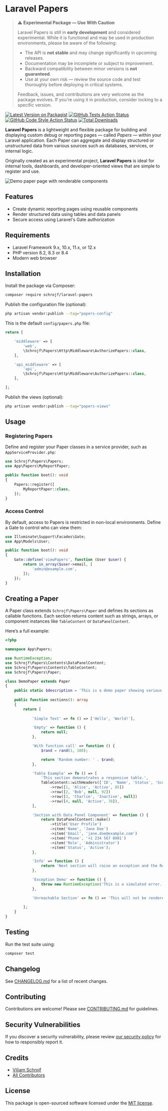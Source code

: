 # Laravel Papers

> ⚠️ **Experimental Package — Use With Caution**
>
> Laravel Papers is still in **early development** and considered experimental. While it is functional and may be used in production environments, please be aware of the following:
>
> - The API is **not stable** and may change significantly in upcoming releases.
> - Documentation may be incomplete or subject to improvement.
> - Backward compatibility between minor versions is **not guaranteed**.
> - Use at your own risk — review the source code and test thoroughly before deploying in critical systems.
>
> Feedback, issues, and contributions are very welcome as the package evolves. If you're using it in production, consider locking to a specific version.

[![Latest Version on Packagist](https://img.shields.io/packagist/v/schrojf/laravel-papers.svg?style=flat-square)](https://packagist.org/packages/schrojf/laravel-papers)
[![GitHub Tests Action Status](https://img.shields.io/github/actions/workflow/status/schrojf/laravel-papers/run-tests.yml?branch=main&label=tests&style=flat-square)](https://github.com/schrojf/laravel-papers/actions?query=workflow%3Arun-tests+branch%3Amain)
[![GitHub Code Style Action Status](https://img.shields.io/github/actions/workflow/status/schrojf/laravel-papers/fix-php-code-style-issues.yml?branch=main&label=code%20style&style=flat-square)](https://github.com/schrojf/laravel-papers/actions?query=workflow%3A"Fix+PHP+code+style+issues"+branch%3Amain)
[![Total Downloads](https://img.shields.io/packagist/dt/schrojf/laravel-papers.svg?style=flat-square)](https://packagist.org/packages/schrojf/laravel-papers)

**Laravel Papers** is a lightweight and flexible package for building and displaying custom debug or reporting pages — called *Papers* — within your Laravel application. Each Paper can aggregate and display structured or unstructured data from various sources such as databases, services, or internal logic.

Originally created as an experimental project, **Laravel Papers** is ideal for internal tools, dashboards, and developer-oriented views that are simple to register and use.

![Demo paper page with renderable components](.github/images/screenshot1.png)

## Features

- Create dynamic reporting pages using reusable components
- Render structured data using tables and data panels
- Secure access using Laravel's Gate authorization

## Requirements

- Laravel Framework 9.x, 10.x, 11.x, or 12.x
- PHP version 8.2, 8.3 or 8.4
- Modern web browser

## Installation

Install the package via Composer:

```bash
composer require schrojf/laravel-papers
```

Publish the configuration file (optional):

```bash
php artisan vendor:publish --tag="papers-config"
```

This is the default `config/papers.php` file:

```php
return [

    'middleware' => [
        'web',
        \Schrojf\Papers\Http\Middleware\AuthorizePapers::class,
    ],

    'api_middleware' => [
        'api',
        \Schrojf\Papers\Http\Middleware\AuthorizePapers::class,
    ],

];
```

Publish the views (optional):

```bash
php artisan vendor:publish --tag="papers-views"
```

## Usage

### Registering Papers

Define and register your Paper classes in a service provider, such as `AppServiceProvider.php`:

```php
use Schrojf\Papers\Papers;
use App\Papers\MyReportPaper;

public function boot(): void
{
    Papers::register([
        MyReportPaper::class,
    ]);
}
```

### Access Control

By default, access to Papers is restricted in non-local environments. Define a Gate to control who can view them:

```php
use Illuminate\Support\Facades\Gate;
use App\Models\User;

public function boot(): void
{
    Gate::define('viewPapers', function (User $user) {
        return in_array($user->email, [
            'admin@example.com',
        ]);
    });
}
```

## Creating a Paper

A Paper class extends `Schrojf\Papers\Paper` and defines its sections as callable functions. Each section returns content such as strings, arrays, or component instances like `TableContent` or `DataPanelContent`.

Here’s a full example:

```php
<?php

namespace App\Papers;

use RuntimeException;
use Schrojf\Papers\Contents\DataPanelContent;
use Schrojf\Papers\Contents\TableContent;
use Schrojf\Papers\Paper;

class DemoPaper extends Paper
{
    public static $description = 'This is a demo paper showing various content types.';
    
    public function sections(): array
    {
        return [
        
            'Simple Text' => fn () => ['Hello', 'World!'],

            'Empty' => function () {
                return null;
            },

            'With function call' => function () {
                $rand = rand(1, 100);

                return 'Random number: ' . $rand;
            },

            'Table Example' => fn () => [
                'This section demonstrates a responsive table.',
                TableContent::withHeaders(['ID', 'Name', 'Status', 'Score'])
                    ->row([1, 'Alice', 'Active', 85])
                    ->row([2, 'Bob', null, 92])
                    ->row([3, 'Charlie', 'Inactive', null])
                    ->row([4, null, 'Active', 78]),
            ],

            'Section with Data Panel Component' => function () {
                return DataPanelContent::make()
                    ->title('User Profile')
                    ->item('Name', 'Jane Doe')
                    ->item('Email', 'jane.doe@example.com')
                    ->item('Phone', '+1 234 567 8901')
                    ->item('Role', 'Administrator')
                    ->item('Status', 'Active');
            },

            'Info' => function () {
                return 'Next section will raise an exception and the Report section will not be run.';
            },

            'Exception Demo' => function () {
                throw new RuntimeException('This is a simulated error.');
            },

            'Unreachable Section' => fn () => 'This will not be rendered if the previous section fails.',
            
        ];
    }
}
```

## Testing

Run the test suite using:

```bash
composer test
```

## Changelog

See [CHANGELOG.md](CHANGELOG.md) for a list of recent changes.

## Contributing

Contributions are welcome! Please see [CONTRIBUTING.md](CONTRIBUTING.md) for guidelines.

## Security Vulnerabilities

If you discover a security vulnerability, please review [our security policy](SECURITY.md) for how to responsibly report it.

## Credits

- [Viliam Schrojf](https://github.com/schrojf)
- [All Contributors](../../contributors)

## License

This package is open-sourced software licensed under the [MIT license](LICENSE.md).
